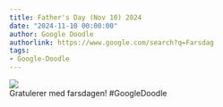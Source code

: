 ```yaml
---
title: Father's Day (Nov 10) 2024
date: "2024-11-10 00:00:00"
author: Google Doodle
authorlink: https://www.google.com/search?q=Farsdag
tags:
- Google-Doodle
---
```

<img src="https://www.google.com/logos/doodles/2024/fathers-day-nov-10-2024-6753651837110412-l.png" referrerpolicy="no-referrer"><br>Gratulerer med farsdagen! #GoogleDoodle